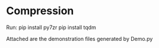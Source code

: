 # Compression

Run:
    pip install py7zr
    pip install tqdm

Attached are the demonstration files generated by Demo.py
